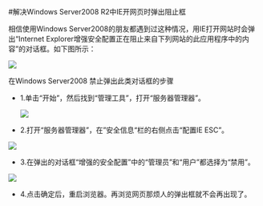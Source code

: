 <!-- --- tag: windows faq windows2008上手 IE  -->

<!-- --- title: 解决Windows Server2008 R2中IE开网页时弹出阻止框  -->
#解决Windows Server2008 R2中IE开网页时弹出阻止框 


相信使用Windows Server2008的朋友都遇到过这种情况，用IE打开网站时会弹出“Internet Explorer增强安全配置正在阻止来自下列网站的此应用程序中的内容”的对话框。如下图所示：


 ![](http://i3.minus.com/iHwVX1n7QPeGO.png)


在Windows Server2008 禁止弹出此类对话框的步骤

* 1.单击“开始”，然后找到“管理工具”，打开“服务器管理器”。
 
  ![](http://i4.minus.com/i8qEQukOr3vVO.png)

* 2.打开“服务器管理器”，在”安全信息“栏的右侧点击“配置IE ESC”。
 
 ![](http://i5.minus.com/iM6KzTLJfkBrO.png)

* 3.在弹出的对话框“增强的安全配置”中的“管理员”和“用户”都选择为“禁用”。

 ![](http://i5.minus.com/i89rLE9xMlpUJ.png)

* 4.点击确定后，重启浏览器。再浏览网页那烦人的弹出框就不会再出现了。